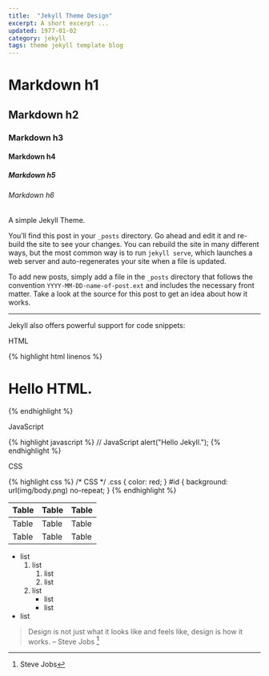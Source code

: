 ```yaml
---
title:  "Jekyll Theme Design"
excerpt: A short excerpt ...
updated: 1977-01-02
category: jekyll
tags: theme jekyll template blog
---
```


# Markdown h1 

## Markdown h2

### Markdown h3

#### Markdown h4

##### Markdown h5

###### Markdown h6

A simple Jekyll Theme. 

You’ll find this post in your `_posts` directory. Go ahead and edit it and re-build the site to see your changes. You can rebuild the site in many different ways, but the most common way is to run `jekyll serve`, which launches a web server and auto-regenerates your site when a file is updated.

To add new posts, simply add a file in the `_posts` directory that follows the convention `YYYY-MM-DD-name-of-post.ext` and includes the necessary front matter. Take a look at the source for this post to get an idea about how it works.

---

Jekyll also offers powerful support for code snippets:

HTML

{% highlight html linenos %}
<!DOCTYPE html>
<html>
    <head>
        <meta charset="utf-8">
        <title>HTML</title>
    </head>
    <body>
        <h1>Hello HTML.</h1>
    </body>
</html>
{% endhighlight %}

JavaScript

{% highlight javascript %}
// JavaScript
alert("Hello Jekyll.");
{% endhighlight %}

CSS

{% highlight css %}
/* CSS */
.css {
    color: red;
}
#id {
    background: url(img/body.png) no-repeat;
}
{% endhighlight %}

Table | Table | Table 
-- | -- | -- 
Table | Table | Table 
Table | Table | Table 

- list
	1. list
	    1. list
	    2. list
	2. list
	    - list
	    - list
- list

> Design is not just what it looks like and feels like, design is how it works. 
> – Steve Jobs [^Steve_Jobs]

[^Steve_Jobs]: Steve Jobs

